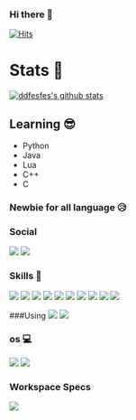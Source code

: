 ### Hi there 👋
[![Hits](https://hits.seeyoufarm.com/api/count/incr/badge.svg?url=https%3A%2F%2Fgithub.com%2Fddfesfes%2F&count_bg=%2379C83D&title_bg=%23555555&icon=&icon_color=%23E7E7E7&title=Hit!&edge_flat=false)](https://hits.seeyoufarm.com)

# Stats 🥶
[![ddfesfes's github stats](https://github-readme-stats.vercel.app/api?username=ddfesfes)](https://github.com/ddfesfes/github-readme-stats)

## Learning 😎
- Python
- Java
- Lua
- C++
- C
### Newbie for all language 😥

### Social 
<img src="https://img.shields.io/badge/GitHub-100000?style=for-the-badge&logo=github&logoColor=white" />   <img src="https://img.shields.io/badge/Discord-7289DA?style=for-the-badge&logo=discord&logoColor=white" />

### Skills 🚀
<img src="https://img.shields.io/badge/Python-3776AB?style=for-the-badge&logo=python&logoColor=white" />   <img src="https://img.shields.io/badge/JavaScript-F7DF1E?style=for-the-badge&logo=javascript&logoColor=black" />   <img src="https://img.shields.io/badge/C-00599C?style=for-the-badge&logo=c&logoColor=white" />   <img src="https://img.shields.io/badge/C%2B%2B-00599C?style=for-the-badge&logo=c%2B%2B&logoColor=white" />   <img src="https://img.shields.io/badge/Java-ED8B00?style=for-the-badge&logo=java&logoColor=white" />   <img src="https://img.shields.io/badge/PHP-777BB4?style=for-the-badge&logo=php&logoColor=white" />   <img src="https://img.shields.io/badge/Lua-2C2D72?style=for-the-badge&logo=lua&logoColor=white" />   <img src="https://img.shields.io/badge/Shell_Script-121011?style=for-the-badge&logo=gnu-bash&logoColor=white" />   <img src="https://img.shields.io/badge/Git-F05032?style=for-the-badge&logo=git&logoColor=white" />   <img src="https://img.shields.io/badge/MySQL-00000F?style=for-the-badge&logo=mysql&logoColor=white" />

###Using
<img src="https://img.shields.io/badge/Visual_Studio_Code-0078D4?style=for-the-badge&logo=visual%20studio%20code&logoColor=white" />   <img src="https://img.shields.io/badge/Visual_Studio_2019-5C2D91?style=for-the-badge&logo=visual%20studio&logoColor=white" />

### os 💻
<img src="https://img.shields.io/badge/Android-3DDC84?style=for-the-badge&logo=android&logoColor=white" />   <img src="https://img.shields.io/badge/Windows-0078D6?style=for-the-badge&logo=windows&logoColor=white" />

### Workspace Specs
<img src="https://img.shields.io/badge/NVIDIA-RTX3070-76B900?style=for-the-badge&logo=nvidia&logoColor=white" />


